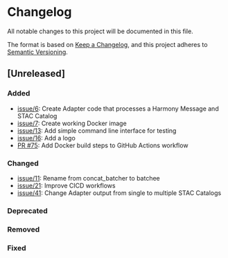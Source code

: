 # Changelog
All notable changes to this project will be documented in this file.

The format is based on [Keep a Changelog](https://keepachangelog.com/en/1.0.0/),
and this project adheres to [Semantic Versioning](https://semver.org/spec/v2.0.0.html).

## [Unreleased]

### Added
- [issue/6](https://github.com/danielfromearth/batchee/issues/6): Create Adapter code that processes a Harmony Message and STAC Catalog
- [issue/7](https://github.com/danielfromearth/batchee/issues/7): Create working Docker image
- [issue/13](https://github.com/danielfromearth/batchee/issues/13): Add simple command line interface for testing
- [issue/16](https://github.com/danielfromearth/batchee/issues/16): Add a logo
- [PR #75](https://github.com/danielfromearth/batchee/pull/75): Add Docker build steps to GitHub Actions workflow
### Changed
- [issue/11](https://github.com/danielfromearth/batchee/issues/11): Rename from concat_batcher to batchee
- [issue/21](https://github.com/danielfromearth/batchee/issues/21): Improve CICD workflows
- [issue/41](https://github.com/danielfromearth/batchee/issues/41): Change Adapter output from single to multiple STAC Catalogs
### Deprecated
### Removed
### Fixed
